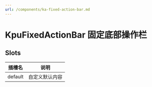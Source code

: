```yaml
---
url: /components/ka-fixed-action-bar.md
---
```

# KpuFixedActionBar 固定底部操作栏

## Slots

| 插槽名  | 说明           |
| ------- | -------------- |
| default | 自定义默认内容 |
